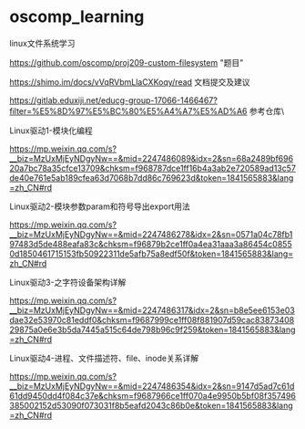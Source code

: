 # oscomp_learning
linux文件系统学习


https://github.com/oscomp/proj209-custom-filesystem	"题目"

https://shimo.im/docs/vVqRVbmLlaCXKoqy/read   文档提交及建议

https://gitlab.eduxiji.net/educg-group-17066-1466467?filter=%E5%8D%97%E5%BC%80%E5%A4%A7%E5%AD%A6   参考仓库\

Linux驱动1-模块化编程

https://mp.weixin.qq.com/s?__biz=MzUxMjEyNDgyNw==&mid=2247486089&idx=2&sn=68a2489bf69620a7bc78a35cfce13709&chksm=f968787dce1ff16b4a3ab2e720589ad13c57de40e761e5ab189cfea63d7068b7dd86c769623d&token=1841565883&lang=zh_CN#rd


Linux驱动2-模块参数param和符号导出export用法

https://mp.weixin.qq.com/s?__biz=MzUxMjEyNDgyNw==&mid=2247486278&idx=2&sn=0571a04c78fb197483d5de488eafa83c&chksm=f96879b2ce1ff0a4ea31aaa3a86454c08550d1850461715153fb50922311de5afb75a8edf50f&token=1841565883&lang=zh_CN#rd


Linux驱动3-之字符设备架构详解

https://mp.weixin.qq.com/s?__biz=MzUxMjEyNDgyNw==&mid=2247486317&idx=2&sn=b8e5ee6153e03dae32e53970c81eddf0&chksm=f9687999ce1ff08f881907d59cac8387340829875a0e6e3b5da7445a515c64de798b96c9f259&token=1841565883&lang=zh_CN#rd


Linux驱动4-进程、文件描述符、file、inode关系详解

https://mp.weixin.qq.com/s?__biz=MzUxMjEyNDgyNw==&mid=2247486354&idx=2&sn=9147d5ad7c61d61dd9450dd4f084c37e&chksm=f9687966ce1ff070a4e9950b5bf08f357496385002152d53090f073031f8b5eafd2043c86b0e&token=1841565883&lang=zh_CN#rd
